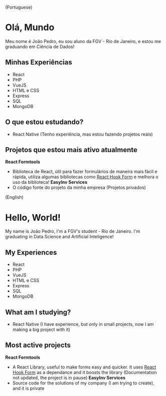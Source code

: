 (Portuguese)
# Olá, Mundo
Meu nome é João Pedro, eu sou aluno da FGV - Rio de Janeiro, e estou me graduando em Ciência de Dados!

## Minhas Experiências
- React
- PHP
- VueJS
- HTML e CSS
- Express
- SQL
- MongoDB

## O que estou estudando?
- React Native (Tenho experiência, mas estou fazendo projetos reais)

## Projetos que estou mais ativo atualmente
**React Formtools**
- Biblioteca de React, útil para fazer formulários de maneira mais fácil e rápida, utiliza algumas bibliotecas como [React Hook Form](https://react-hook-form.com) e melhora o uso da biblioteca!
**EasyInv Services**
- O código fonte do projeto da minha empresa (Projetos privados)

(English)
# Hello, World!
My name is João Pedro, I'm a FGV's student - Rio de Janeiro. I'm graduating in Data Science and Artificial Inteligence!

## My Experiences
- React
- PHP
- VueJS
- HTML e CSS
- Express
- SQL
- MongoDB

## What am I studying?
- React Native (I have experience, but only in small projects, now I am making a big project with it)

## Most active projects
**React Formtools**
- A React Library, useful to make forms easy and quicker. It uses [React Hook Form](https://react-hook-form.com) as a dependance and it boosts the library (Documentation not updated, the project is in pause)
**EasyInv Services**
- Source code for the solutions of my company (I am trying to create), and it is private
